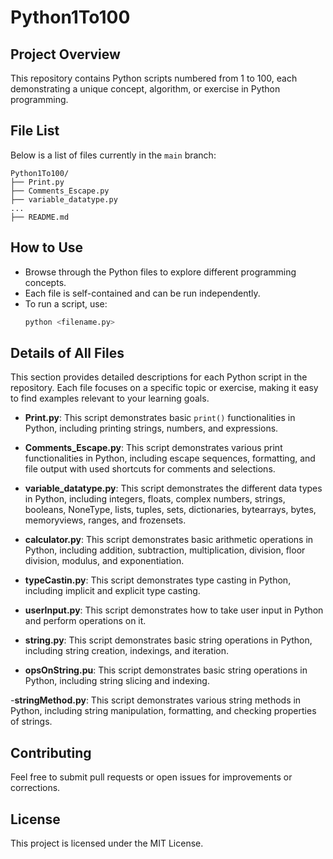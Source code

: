 # Python1To100

## Project Overview

This repository contains Python scripts numbered from 1 to 100, each demonstrating a unique concept, algorithm, or exercise in Python programming.

## File List

Below is a list of files currently in the `main` branch:

```plaintext
Python1To100/
├── Print.py
├── Comments_Escape.py
├── variable_datatype.py
...
├── README.md
```

## How to Use

- Browse through the Python files to explore different programming concepts.
- Each file is self-contained and can be run independently.
- To run a script, use:
    ```bash
    python <filename.py>
    ```
## Details of All Files

This section provides detailed descriptions for each Python script in the repository. Each file focuses on a specific topic or exercise, making it easy to find examples relevant to your learning goals.

- **Print.py**: This script demonstrates basic `print()` functionalities in Python, including printing strings, numbers, and expressions.  

- **Comments_Escape.py**: This script demonstrates various print functionalities in Python, including escape sequences, formatting, and file output with used shortcuts for comments and selections.

- **variable_datatype.py**: This script demonstrates the different data types in Python, including integers, floats, complex numbers, strings, booleans, NoneType, lists, tuples, sets, dictionaries, bytearrays, bytes, memoryviews, ranges, and frozensets. 

- **calculator.py**: This script demonstrates basic arithmetic operations in Python, including addition, subtraction, multiplication, division, floor division, modulus, and exponentiation.

- **typeCastin.py**: This script demonstrates type casting in Python, including implicit and explicit type casting. 

- **userInput.py**: This script demonstrates how to take user input in Python and perform operations on it. 

- **string.py**: This script demonstrates basic string operations in Python, including string creation, indexings, and iteration.

- **opsOnString.pu**: This script demonstrates basic string operations in Python, including string slicing and indexing.

-**stringMethod.py**: This script demonstrates various string methods in Python, including string manipulation, formatting, and checking properties of strings.

## Contributing

Feel free to submit pull requests or open issues for improvements or corrections.

## License

This project is licensed under the MIT License.